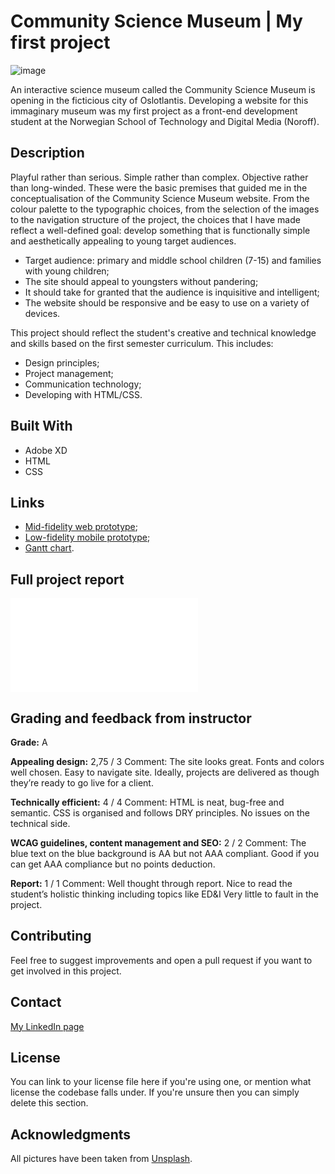 # Community Science Museum | My first project

![image](./assets/screenshot-community-science-museum.png)

An interactive science museum called the Community Science Museum is opening in the ficticious city of Oslotlantis. Developing a website for this immaginary museum was my first project as a front-end development student at the Norwegian School of Technology and Digital Media (Noroff).

## Description

Playful rather than serious. Simple rather than complex. Objective rather than long-winded. These were the basic premises that guided me in the conceptualisation of the Community Science Museum website. From the colour palette to the typographic choices, from the selection of the images to the navigation structure of the project, the choices that I have made reflect a well-defined goal: develop something that is functionally simple and aesthetically appealing to young target audiences.

- Target audience: primary and middle school children (7-15) and families with young children;
- The site should appeal to youngsters without pandering;
- It should take for granted that the audience is inquisitive and intelligent;
- The website should be responsive and be easy to use on a variety of devices.

This project should reflect the student's creative and technical knowledge and skills based on the first semester curriculum. This includes:

- Design principles;
- Project management;
- Communication technology;
- Developing with HTML/CSS.

## Built With

- Adobe XD
- HTML
- CSS

## Links

- [Mid-fidelity web prototype](https://xd.adobe.com/view/b08399c0-a725-4348-ac92-9de243d70591-e5d0/);
- [Low-fidelity mobile prototype](https://xd.adobe.com/view/5ea1f10f-8843-4eb2-893d-083f197a63ee-0bf2/);
- [Gantt chart](https://app.instagantt.com/shared/61be4727d4b9055cb29e34dd).

## Full project report

![Full report](/assets/2021-12-19_SemesterProject_henrique-kugler_report.pdf)

## Grading and feedback from instructor

**Grade:** A

**Appealing design:** 2,75 / 3
Comment: The site looks great. Fonts and colors well chosen. Easy to navigate site. Ideally, projects are delivered as though they’re ready to go live for a client.

**Technically efficient:** 4 / 4
Comment: HTML is neat, bug-free and semantic. CSS is organised and follows DRY principles. No issues on the technical side.

**WCAG guidelines, content management and SEO:** 2 / 2
Comment: The blue text on the blue background is AA but not AAA compliant. Good if you can get AAA compliance but no points deduction.

**Report:** 1 / 1
Comment: Well thought through report. Nice to read the student’s holistic thinking including topics like ED&I Very little to fault in the project.

## Contributing

Feel free to suggest improvements and open a pull request if you want to get involved in this project.

## Contact

[My LinkedIn page](www.linkedin.com)

## License

You can link to your license file here if you're using one, or mention what license the codebase falls under. If you're unsure then you can simply delete this section.

## Acknowledgments

All pictures have been taken from [Unsplash](https://unsplash.com).
